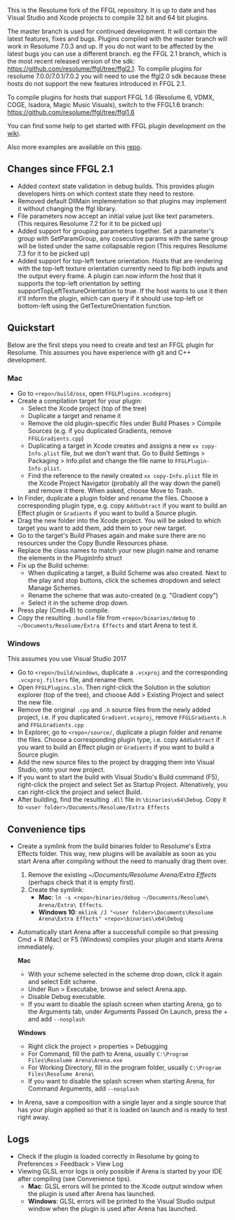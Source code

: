 This is the Resolume fork of the FFGL repository. It is up to date and has Visual Studio and Xcode projects to compile 32 bit and 64 bit plugins.

The master branch is used for continued development. It will contain the latest features, fixes and bugs. Plugins compiled with the master branch will work in Resolume 7.0.3 and up.
If you do not want to be affected by the latest bugs you can use a different branch. eg the FFGL 2.1 branch, which is the most recent released version of the sdk: https://github.com/resolume/ffgl/tree/ffgl2.1. To compile plugins for resolume 7.0.0/7.0.1/7.0.2 you will need to use the ffgl2.0 sdk because these hosts do not support the new features introduced in FFGL 2.1.

To compile plugins for hosts that support FFGL 1.6 (Resolume 6, VDMX, COGE, Isadora, Magic Music Visuals), switch to the FFGL1.6 branch: https://github.com/resolume/ffgl/tree/ffgl1.6

You can find some help to get started with FFGL plugin development on the [wiki](https://github.com/resolume/ffgl/wiki).

Also more examples are available on this [repo](https://github.com/flyingrub/ffgl/tree/more/).

## Changes since FFGL 2.1
- Added context state validation in debug builds. This provides plugin developers hints on which context state they need to restore.
- Removed default DllMain implementation so that plugins may implement it without changing the ffgl library.
- File parameters now accept an initial value just like text parameters. (This requires Resolume 7.2 for it to be picked up)
- Added support for grouping parameters together. Set a parameter's group with SetParamGroup, any cosecutive params with the same group will be listed under the same collapsable region (This requires Resolume 7.3 for it to be picked up)
- Added support for top-left texture orientation. Hosts that are rendering with the top-left texture orientation currently need to flip both inputs and the output every frame. A plugin can now inform the host that it supports the top-left orientation by setting supportTopLeftTextureOrientation to true. If the host wants to use it then it'll inform the plugin, which can query if it should use top-left or bottom-left using the GetTextureOrientation function.


## Quickstart

Below are the first steps you need to create and test an FFGL plugin for Resolume. This assumes you have experience with git and C++ development.

### Mac

- Go to `<repo>/build/osx`, open `FFGLPlugins.xcodeproj`
- Create a compilation target for your plugin:
	- Select the Xcode project (top of the tree)
	- Duplicate a target and rename it
	- Remove the old plugin-specific files under Build Phases > Compile Sources (e.g. if you duplicated Gradients, remove `FFGLGradients.cpp`)
	- Duplicating a target in Xcode creates and assigns a new `xx copy-Info.plist` file, but we don't want that. Go to Build Settings > Packaging > Info.plist and change the file name to `FFGLPlugin-Info.plist`.  
	- Find the reference to the newly created `xx copy-Info.plist` file in the Xcode Project Navigator (probably all the way down the panel) and remove it there. When asked, choose Move to Trash.
- In Finder, duplicate a plugin folder and rename the files. Choose a corresponding plugin type, e.g. copy `AddSubtract` if you want to build an Effect plugin or `Gradients` if you want to build a Source plugin.
- Drag the new folder into the Xcode project. You will be asked to which target you want to add them, add them to your new target.
- Go to the target's Build Phases again and make sure there are no resources under the Copy Bundle Resources phase.
- Replace the class names to match your new plugin name and rename the elements in the PluginInfo struct
- Fix up the Build scheme:
	- When duplicating a target, a Build Scheme was also created. Next to the play and stop buttons, click the schemes dropdown and select Manage Schemes. 
	- Rename the scheme that was auto-created (e.g. "Gradient copy")
	- Select it in the scheme drop down.
- Press play (Cmd+B) to compile.
- Copy the resulting `.bundle` file from `<repo>/binaries/debug` to `~/Documents/Resolume/Extra Effects` and start Arena to test it.

### Windows 

This assumes you use Visual Studio 2017

- Go to `<repo>/build/windows`, duplicate a `.vcxproj` and the corresponding `.vcxproj.filters` file, and rename them.
- Open `FFGLPlugins.sln`. Then right-click the Solution in the solution explorer (top of the tree), and choose Add > Existing Project and select the new file.
- Remove the original `.cpp` and `.h` source files from the newly added project, i.e. if you duplicated `Gradient.vcxproj`, remove `FFGLGradients.h` and `FFGLGradients.cpp`
- In Explorer, go to `<repo>/source/`, duplicate a plugin folder and rename the files. Choose a corresponding plugin type, i.e. copy `AddSubtract` if you want to build an Effect plugin or `Gradients` if you want to build a Source plugin.
- Add the new source files to the project by dragging them into Visual Studio, onto your new project.
- If you want to start the build with Visual Studio's Build command (F5), right-click the project and select Set as Startup Project. Altenatively, you can right-click the project and select Build.
- After building, find the resulting `.dll` file in `\binaries\x64\Debug`. Copy it to `<user folder>/Documents/Resolume/Extra Effects`

## Convenience tips

- Create a symlink from the build binaries folder to Resolume's Extra Effects folder. This way, new plugins will be available as soon as you start Arena after compiling without the need to manually drag them over.
	1. Remove the existing _~/Documents/Resolume Arena/Extra Effects_ (perhaps check that it is empty first).
	2. Create the symlink: 
		- **Mac**: `ln -s <repo>/binaries/debug ~/Documents/Resolume\ Arena/Extra\ Effects`. 
		- **Windows 10**: `mklink /J "<user folder>\Documents\Resolume Arena\Extra Effects" <repo>\binaries\x64\Debug`

- Automatically start Arena after a successfull compile so that pressing Cmd + R (Mac) or F5 (Windows) compiles your plugin and starts Arena immediately.

	**Mac**
	
	- With your scheme selected in the scheme drop down, click it again and select Edit scheme.
	- Under Run > Executabe, browse and select Arena.app.
	- Disable Debug executable.
	- If you want to disable the splash screen when starting Arena, go to the Arguments tab, under Arguments Passed On Launch, press the + and add `--nosplash`

	**Windows**
	
	- Right click the project > properties > Debugging
	- For Command, fill the path to Arena, usually `C:\Program Files\Resolume Arena\Arena.exe`
	- For Working Directory, fill in the program folder, usually `C:\Program Files\Resolume Arena\`
	- If you want to disable the splash screen when starting Arena, for Command Arguments, add `--nosplash`
	
- In Arena, save a composition with a single layer and a single source that has your plugin applied so that it is loaded on launch and is ready to test right away.

## Logs

- Check if the plugin is loaded correctly in Resolume by going to Preferences > Feedback > View Log
- Viewing GLSL error logs is only possible if Arena is started by your IDE after compiling (see Convenience tips).
	- **Mac**: GLSL errors will be printed to the Xcode output window when the plugin is used after Arena has launched.
	- **Windows**: GLSL errors will be printed to the Visual Studio output window when the plugin is used after Arena has launched.
